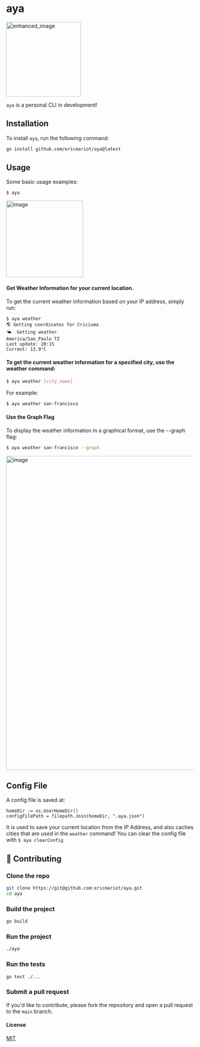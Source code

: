 # aya
<img src="https://github.com/ericmariot/aya-cli/assets/29050845/7b0df4bf-5e5c-4929-b8e9-fc8b2b3b730e" alt="enhanced_image" width="200"/>

`aya` is a personal CLI in development!

## Installation
To install `aya`, run the following command:

```sh
go install github.com/ericmariot/aya@latest
```

## Usage
Some basic usage examples:

```
$ aya
```
<img width="206" alt="image" src="https://github.com/ericmariot/aya/assets/29050845/b1584e76-d92c-4f57-82d8-6f35720bd18e">


#### Get Weather Information for your current location.
To get the current weather information based on your IP address, simply run:

```
$ aya weather
🌎 Getting coordinates for Criciuma
🌤️  Getting weather
America/Sao_Paulo TZ
Last update: 20:15
Current: 13.9°C
```

#### To get the current weather information for a specified city, use the weather command:
```sh
$ aya weather [city_name]
```
For example:

```sh
$ aya weather san-francisco
```
 
#### Use the Graph Flag
To display the weather information in a graphical format, use the --graph flag:

```sh
$ aya weather san-francisco --graph
```
<img width="843" alt="image" src="https://github.com/ericmariot/aya/assets/29050845/532d8bf4-ecd7-4cfd-ab99-641aab788365">

## Config File
A config file is saved at:
```
homeDir := os.UserHomeDir()
configFilePath = filepath.Join(homeDir, ".aya.json")
```

It is used to save your current location from the IP Address, and also caches cities that are used in the `weather` command!
You can clear the config file with `$ aya clearConfig`

## 🤝 Contributing

### Clone the repo

```bash
git clone https://git@github.com:ericmariot/aya.git
cd aya
```

### Build the project

```bash
go build
```

### Run the project

```bash
./aya
```

### Run the tests

```bash
go test ./...
```

### Submit a pull request

If you'd like to contribute, please fork the repository and open a pull request to the `main` branch.

#### License
[MIT](LICENSE)
